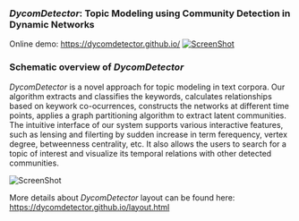 ### *DycomDetector*: Topic Modeling using Community Detection in Dynamic Networks
Online demo:  https://dycomdetector.github.io/
[![ScreenShot](https://github.com/DycomDetector/DycomDetector.github.io/blob/master/images/dycomthumb2.png)](https://youtu.be/x6wgT8--ZkI)

### Schematic overview of *DycomDetector*
*DycomDetector* is a novel approach for topic modeling in text corpora. Our algorithm extracts and classifies the keywords, calculates relationships based on keywork co-ocurrences, constructs the networks at different time points, applies a graph partitioning algorithm to extract latent communities. The intuitive interface of our system supports various interactive features, such as lensing and filerting by sudden increase in term ferequency, vertex degree, betweenness centrality, etc. It also allows the users to search for a topic of interest and visualize its temporal relations with other detected communities.

![ScreenShot](https://github.com/DycomDetector/DycomDetector.github.io/blob/master/images2/schema2.png)

More details about *DycomDetector* layout can be found here: https://dycomdetector.github.io/layout.html 





